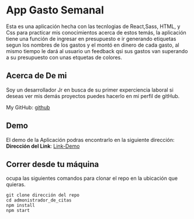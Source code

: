 # App Gasto Semanal

Esta es una aplicación hecha con las tecnlogias de React,Sass, HTML, y Css para practicar mis conocimientos acerca de estos temás, la aplicación tiene una función de ingresar en presupuesto e ir generando etiquetas segun los nombres de los gastos y el montó en dinero de cada gasto, al mismo tiempo le dará al usuario un feedback qsi sus gastos van superando a su presupuesto con unas etquetas de colores.

## Acerca de De mi

Soy un desarrollador Jr en busca de su primer experciencia laboral si deseas ver mis demás proyectos puedes hacerlo en mi perfil de gitHub.

My GitHub: [github](https://github.com/UrielBm)

## Demo

El demo de la Aplicación podras encontrarlo en la siguiente dirección:
**Dirección del Link**: [Link-Demo](https://presupuesto-lyart.vercel.app/)

## Correr desde tu máquina

ocupa las siguientes comandos para clonar el repo en la ubicación que quieras.
```
git clone dirección del repo
cd admonistrador_de_citas
npm install
npm start

```
